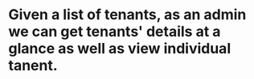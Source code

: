 # Given a list of tenants, as an admin we can get tenants' details at a glance as well as view individual tanent.
